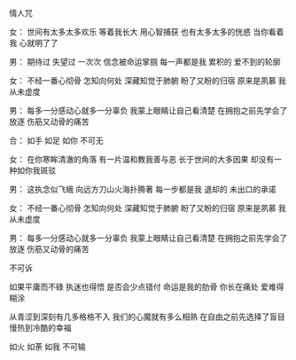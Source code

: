 情人咒

女：
世间有太多太多欢乐
等着我长大 用心智捕获
也有太多太多的恍惑
当你看着我 心就明了了

男：
期待过 失望过
一次次 信念被命运掌掴
每一声都是我
累积的 爱不到的轮廓

女：
不经一番心彻骨 怎知向何处
深藏知觉于肺腑
盼了又盼的归宿 原来是夙慕
我从未虚度

男：
每多一分感动心就多一分辜负
我蒙上眼睛让自己看清楚
在拥抱之前先学会了放逐
伤筋又动骨的痛苦

合：
如手 如足 如你 不可无

女：
在你寒眸清澈的角落
有一片温和教我善与恶
长于世间的大多因果
却没有一种如你我斑驳

男：
这执念似飞蛾 向远方刀山火海扑腾著
每一步都是我 退却的 未出口的承诺

女：
不经一番心彻骨 怎知向何处
深藏知觉于肺腑
盼了又盼的归宿 原来是夙慕
我从未虚度

男：
每多一分感动心就多一分辜负
我蒙上眼睛让自己看清楚
在拥抱之前先学会了放逐
伤筋又动骨的痛苦

不可诉

如果平庸而不碌 执迷也得悟
是否会少点错付
命运是我的肋骨 你长在痛处
爱难得糊涂

从青涩到深刻有几多格格不入
我们的心魔就有多么相熟
在自由之前先选择了盲目
慢热到冷酷的幸福

如火 如荼 如我 不可输

